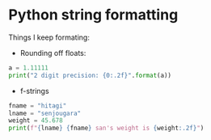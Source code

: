 # Python string formatting
Things I keep formating: 
- Rounding off floats:
```python
a = 1.11111
print("2 digit precision: {0:.2f}".format(a))
```

- f-strings
```python
fname = "hitagi"
lname = "senjougara"
weight = 45.678
print(f"{lname} {fname} san's weight is {weight:.2f}")
```
